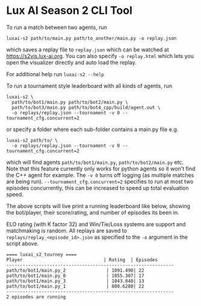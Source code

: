 # Lux AI Season 2 CLI Tool

To run a match between two agents, run

```
luxai-s2 path/to/main.py path/to_another/main.py -o replay.json
```

which saves a replay file to `replay.json` which can be watched at https://s2vis.lux-ai.org. You can also specify `-o replay.html` which lets you open the visualizer directly and auto load the replay.

For additional help run `luxai-s2 --help`

To run a tournament style leaderboard with all kinds of agents, run 

```
luxai-s2 \
  path/to/bot1/main.py path/to/bot2/main.py \
  path/to/bot3/main.py path/to/bot4_cpp/build/agent.out \
  -o replays/replay.json --tournament -v 0 --tournament_cfg.concurrent=2
```

or specify a folder where each sub-folder contains a main.py file e.g.

```
luxai-s2 path/to/ \
  -o replays/replay.json --tournament -v 0 --tournament_cfg.concurrent=2
```

which will find agents `path/to/bot1/main.py`, `path/to/bot2/main.py` etc. Note that this feature currently only works for python agents so it won't find the C++ agent for example. The `-v 0` turns off logging (as multiple matches are being run). `--tournament_cfg.concurrent=2` specifies to run at most two episodes concurrently, this can be increased to speed up total evaluation speed.

The above scripts will live print a running leaderboard like below, showing the bot/player, their score/rating, and number of episodes its been in. 

ELO rating (with K factor 32) and Win/Tie/Loss systems are support and matchmaking is random. All replays are saved to `replays/replay_<episode_id>.json` as specified to the `-o` argument in the script above.

```
==== luxai_s2_tourney ====
Player                              | Rating  | Episodes      
--------------------------------------------------------------
path/to/bot1/main.py_2               | 1091.490| 22            
path/to/bot1/main.py_0               | 1055.307| 17            
path/to/bot1/main.py_3               | 1043.040| 13            
path/to/bot1/main.py_1               | 800.6280| 22            
--------------------------------------------------------------
2 episodes are running
```
